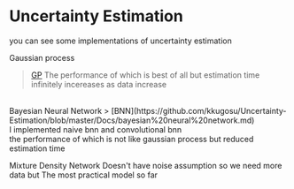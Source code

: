 # Uncertainty Estimation

you can see some implementations of uncertainty estimation

Gaussian process 
> [GP](https://github.com/kkugosu/Uncertainty-Estimation/blob/master/Docs/gaussian%20process.md)
The performance of which is best of all but estimation time infinitely incereases as data increase
<br/>
Bayesian Neural Network
> [BNN](https://github.com/kkugosu/Uncertainty-Estimation/blob/master/Docs/bayesian%20neural%20network.md)

<br/>
I implemented naive bnn and convolutional bnn
<br/>
the performance of which is not like gaussian process but reduced estimation time

Mixture Density Network
Doesn't have noise assumption so we need more data but The most practical model so far


